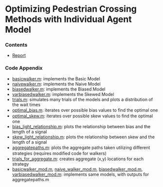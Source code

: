# Optimizing Pedestrian Crossing Methods with Individual Agent Model

### Contents
- [Report](https://github.com/geoffstevens8/Optimizing-Pedestrian-Crossing/blob/master/Report.pdf)

### Code Appendix
- [basicwalker.m](https://github.com/geoffstevens8/Optimizing-Pedestrian-Crossing/blob/master/basicwalker.m): implements the Basic Model
- [naivewalker.m](https://github.com/geoffstevens8/Optimizing-Pedestrian-Crossing/blob/master/naivewalker.m): implements the Naive Model
- [biasedwalker.m](https://github.com/geoffstevens8/Optimizing-Pedestrian-Crossing/blob/master/biasedwalker.m): implements the Biased Model
- [varbiasedwalker.m](https://github.com/geoffstevens8/Optimizing-Pedestrian-Crossing/blob/master/varbiasedwalker.m): implements the Skewed Model
- [trials.m](https://github.com/geoffstevens8/Optimizing-Pedestrian-Crossing/blob/master/trials.m): simulates many trials of the models and plots a distribution of the wait times
- [optimal_bias.m](https://github.com/geoffstevens8/Optimizing-Pedestrian-Crossing/blob/master/optimal_bias.m): iterates over possible bias values to ﬁnd the optimal one
- [optimal_skew.m](https://github.com/geoffstevens8/Optimizing-Pedestrian-Crossing/blob/master/optimal_skew.m): iterates over possible skew values to ﬁnd the optimal one
- [bias_light_relationship.m](https://github.com/geoffstevens8/Optimizing-Pedestrian-Crossing/blob/master/bias_light_relationship.m): plots the relationship between bias and the length of a signal
- [skew_light_relationship.m](https://github.com/geoffstevens8/Optimizing-Pedestrian-Crossing/blob/master/skew_light_relationship.m): plots the relationship between skew and the length of a signal
- [aggregatepaths.m](https://github.com/geoffstevens8/Optimizing-Pedestrian-Crossing/blob/master/aggregatepaths.m): plots the aggregate paths taken utilizing diﬀerent strategies (requires modiﬁed code for walkers)
- [trials_for_aggregate.m](https://github.com/geoffstevens8/Optimizing-Pedestrian-Crossing/blob/master/trials_for_aggregate.m): creates aggregate (x,y) locations for each strategy
- [basicwalker_mod.m](https://github.com/geoffstevens8/Optimizing-Pedestrian-Crossing/blob/master/basicwalker_mod.m), [naive_walker_mod.m](https://github.com/geoffstevens8/Optimizing-Pedestrian-Crossing/blob/master/naive_walker_mod.m), [biasedwalker_mod.m](https://github.com/geoffstevens8/Optimizing-Pedestrian-Crossing/blob/master/biasedwalker_mod.m), [varbiasedwalker_mod.m](https://github.com/geoffstevens8/Optimizing-Pedestrian-Crossing/blob/master/varbiasedwalker_mod.m): implements same models, with outputs for aggregatepaths.m
